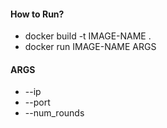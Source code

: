 #### How to Run?

- docker build -t IMAGE-NAME .
- docker run IMAGE-NAME ARGS

#### ARGS
- --ip
- --port
- --num_rounds
